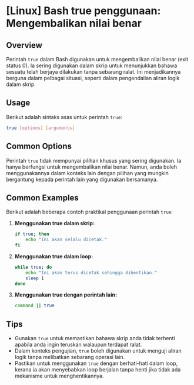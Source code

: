 # [Linux] Bash true penggunaan: Mengembalikan nilai benar

## Overview
Perintah `true` dalam Bash digunakan untuk mengembalikan nilai benar (exit status 0). Ia sering digunakan dalam skrip untuk menunjukkan bahawa sesuatu telah berjaya dilakukan tanpa sebarang ralat. Ini menjadikannya berguna dalam pelbagai situasi, seperti dalam pengendalian aliran logik dalam skrip.

## Usage
Berikut adalah sintaks asas untuk perintah `true`:

```bash
true [options] [arguments]
```

## Common Options
Perintah `true` tidak mempunyai pilihan khusus yang sering digunakan. Ia hanya berfungsi untuk mengembalikan nilai benar. Namun, anda boleh menggunakannya dalam konteks lain dengan pilihan yang mungkin bergantung kepada perintah lain yang digunakan bersamanya.

## Common Examples
Berikut adalah beberapa contoh praktikal penggunaan perintah `true`:

1. **Menggunakan true dalam skrip:**
   ```bash
   if true; then
       echo "Ini akan selalu dicetak."
   fi
   ```

2. **Menggunakan true dalam loop:**
   ```bash
   while true; do
       echo "Ini akan terus dicetak sehingga dihentikan."
       sleep 1
   done
   ```

3. **Menggunakan true dengan perintah lain:**
   ```bash
   command || true
   ```

## Tips
- Gunakan `true` untuk memastikan bahawa skrip anda tidak terhenti apabila anda ingin teruskan walaupun terdapat ralat.
- Dalam konteks pengujian, `true` boleh digunakan untuk menguji aliran logik tanpa melibatkan sebarang operasi lain.
- Pastikan untuk menggunakan `true` dengan berhati-hati dalam loop, kerana ia akan menyebabkan loop berjalan tanpa henti jika tidak ada mekanisme untuk menghentikannya.